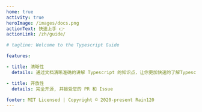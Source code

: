 ```yaml
---
home: true
activity: true
heroImage: /images/docs.png
actionText: 快速上手 👉
actionLink: /zh/guide/

# tagline: Welcome to the Typescript Guide

features:

- title: 清晰性
  details: 通过文档清晰准确的讲解 Typescript 的知识点，让你更加快速的了解Typescript

- title: 开放性
  details: 完全开源, 并接受您的 PR 和 Issue

footer: MIT Licensed | Copyright © 2020-present Rain120
---
```


